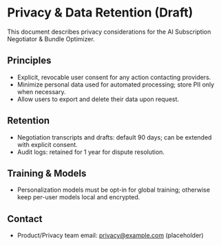 # Privacy & Data Retention (Draft)

This document describes privacy considerations for the AI Subscription Negotiator & Bundle Optimizer.

## Principles
- Explicit, revocable user consent for any action contacting providers.
- Minimize personal data used for automated processing; store PII only when necessary.
- Allow users to export and delete their data upon request.

## Retention
- Negotiation transcripts and drafts: default 90 days; can be extended with explicit consent.
- Audit logs: retained for 1 year for dispute resolution.

## Training & Models
- Personalization models must be opt-in for global training; otherwise keep per-user models local and encrypted.

## Contact
- Product/Privacy team email: privacy@example.com (placeholder)
